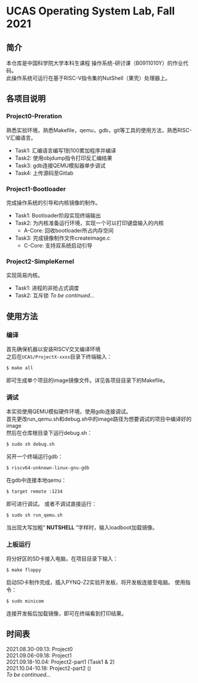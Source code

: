 # UCAS Operating System Lab, Fall 2021
## 简介
本仓库是中国科学院大学本科生课程 操作系统-研讨课（B0911010Y）的作业代码。\
此操作系统可运行在基于RISC-V指令集的NutShell（果壳）处理器上。
## 各项目说明
### Project0-Preration
熟悉实验环境，熟悉Makefile，qemu，gdb，git等工具的使用方法，熟悉RISC-V汇编语言。


 + Task1: 汇编语言编写1到100累加程序并编译
 + Task2: 使用objdump指令打印反汇编结果
 + Task3: gdb连接QEMU模拟器单步调试
 + Task4: 上传源码至Gitlab
### Project1-Bootloader
完成操作系统的引导和内核镜像的制作。

 + Task1: Bootloader阶段实现终端输出
 + Task2: 为内核准备运行环境，实现一个可以打印键盘输入的内核
	 - A-Core: 回收bootloader所占内存空间
 + Task3: 完成镜像制作文件createimage.c
 	 - C-Core: 支持双系统启动引导
### Project2-SimpleKernel
实现简易内核。

 + Task1: 进程的非抢占式调度
 + Task2: 互斥锁
 _To be continued..._
## 使用方法
### 编译
首先确保机器以安装RISCV交叉编译环境\
之后在`UCAS/ProjectX-xxxx`目录下终端输入：
```sh
$ make all
```
即可生成单个项目的image镜像文件。详见各项目目录下的Makefile。
### 调试
本实验使用QEMU模拟硬件环境，使用gdb连接调试。\
首先更改run_qemu.sh和debug.sh中的image路径为想要调试的项目中编译好的image\
然后在仓库根目录下运行debug.sh：
```sh
$ sudo sh debug.sh
```
另开一个终端运行gdb：
```sh
$ riscv64-unknown-linux-gnu-gdb
```
在gdb中连接本地qemu：
```sh
$ target remote :1234
```
即可进行调试。
或者不调试直接运行：
```sh
$ sudo sh run_qemu.sh
```
当出现大写加粗“ **NUTSHELL** ”字样时，输入loadboot加载镜像。
### 上板运行
将分好区的SD卡接入电脑，在项目目录下输入：
```sh
$ make floppy
```
启动SD卡制作完成，插入PYNQ-Z2实验开发板，将开发板连接至电脑。
使用指令：
```sh
$ sudo minicom
```
连接开发板后加载镜像，即可在终端看到打印结果。
## 时间表
2021.08.30-09.13: Project0\
2021.09.06-09.18: Project1\
2021.09.18-10.04: Project2-part1 (Task1 & 2)\
2021.10.04-10.18: Project2-part2 ()\
 _To be continued..._


